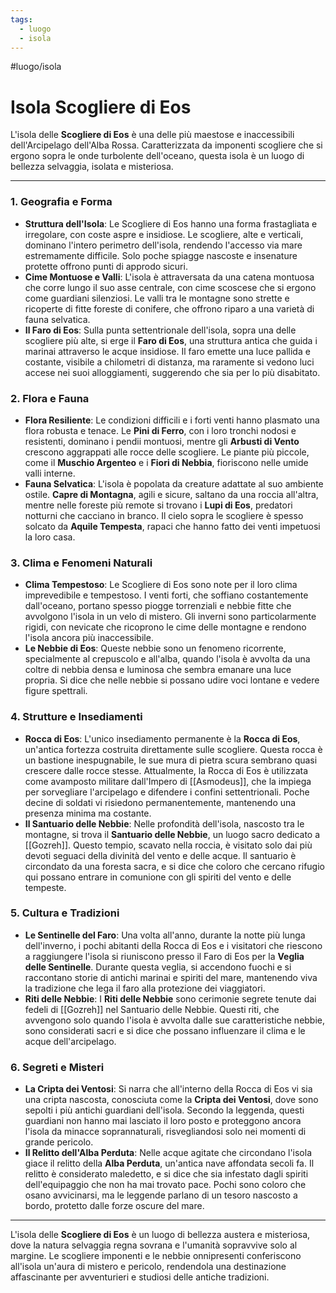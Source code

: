 ```yaml
---
tags:
  - luogo
  - isola
---
```

#luogo/isola 
# **Isola Scogliere di Eos**

L'isola delle **Scogliere di Eos** è una delle più maestose e inaccessibili dell'Arcipelago dell'Alba Rossa. Caratterizzata da imponenti scogliere che si ergono sopra le onde turbolente dell'oceano, questa isola è un luogo di bellezza selvaggia, isolata e misteriosa.

---

### **1. Geografia e Forma**
- **Struttura dell'Isola**: Le Scogliere di Eos hanno una forma frastagliata e irregolare, con coste aspre e insidiose. Le scogliere, alte e verticali, dominano l'intero perimetro dell'isola, rendendo l'accesso via mare estremamente difficile. Solo poche spiagge nascoste e insenature protette offrono punti di approdo sicuri.
- **Cime Montuose e Valli**: L'isola è attraversata da una catena montuosa che corre lungo il suo asse centrale, con cime scoscese che si ergono come guardiani silenziosi. Le valli tra le montagne sono strette e ricoperte di fitte foreste di conifere, che offrono riparo a una varietà di fauna selvatica.
- **Il Faro di Eos**: Sulla punta settentrionale dell'isola, sopra una delle scogliere più alte, si erge il **Faro di Eos**, una struttura antica che guida i marinai attraverso le acque insidiose. Il faro emette una luce pallida e costante, visibile a chilometri di distanza, ma raramente si vedono luci accese nei suoi alloggiamenti, suggerendo che sia per lo più disabitato.

### **2. Flora e Fauna**
- **Flora Resiliente**: Le condizioni difficili e i forti venti hanno plasmato una flora robusta e tenace. Le **Pini di Ferro**, con i loro tronchi nodosi e resistenti, dominano i pendii montuosi, mentre gli **Arbusti di Vento** crescono aggrappati alle rocce delle scogliere. Le piante più piccole, come il **Muschio Argenteo** e i **Fiori di Nebbia**, fioriscono nelle umide valli interne.
- **Fauna Selvatica**: L'isola è popolata da creature adattate al suo ambiente ostile. **Capre di Montagna**, agili e sicure, saltano da una roccia all'altra, mentre nelle foreste più remote si trovano i **Lupi di Eos**, predatori notturni che cacciano in branco. Il cielo sopra le scogliere è spesso solcato da **Aquile Tempesta**, rapaci che hanno fatto dei venti impetuosi la loro casa.

### **3. Clima e Fenomeni Naturali**
- **Clima Tempestoso**: Le Scogliere di Eos sono note per il loro clima imprevedibile e tempestoso. I venti forti, che soffiano costantemente dall'oceano, portano spesso piogge torrenziali e nebbie fitte che avvolgono l'isola in un velo di mistero. Gli inverni sono particolarmente rigidi, con nevicate che ricoprono le cime delle montagne e rendono l'isola ancora più inaccessibile.
- **Le Nebbie di Eos**: Queste nebbie sono un fenomeno ricorrente, specialmente al crepuscolo e all'alba, quando l'isola è avvolta da una coltre di nebbia densa e luminosa che sembra emanare una luce propria. Si dice che nelle nebbie si possano udire voci lontane e vedere figure spettrali.

### **4. Strutture e Insediamenti**
- **Rocca di Eos**: L'unico insediamento permanente è la **Rocca di Eos**, un'antica fortezza costruita direttamente sulle scogliere. Questa rocca è un bastione inespugnabile, le sue mura di pietra scura sembrano quasi crescere dalle rocce stesse. Attualmente, la Rocca di Eos è utilizzata come avamposto militare dall'Impero di [[Asmodeus]], che la impiega per sorvegliare l'arcipelago e difendere i confini settentrionali. Poche decine di soldati vi risiedono permanentemente, mantenendo una presenza minima ma costante.
- **Il Santuario delle Nebbie**: Nelle profondità dell'isola, nascosto tra le montagne, si trova il **Santuario delle Nebbie**, un luogo sacro dedicato a [[Gozreh]]. Questo tempio, scavato nella roccia, è visitato solo dai più devoti seguaci della divinità del vento e delle acque. Il santuario è circondato da una foresta sacra, e si dice che coloro che cercano rifugio qui possano entrare in comunione con gli spiriti del vento e delle tempeste.

### **5. Cultura e Tradizioni**
- **Le Sentinelle del Faro**: Una volta all'anno, durante la notte più lunga dell'inverno, i pochi abitanti della Rocca di Eos e i visitatori che riescono a raggiungere l'isola si riuniscono presso il Faro di Eos per la **Veglia delle Sentinelle**. Durante questa veglia, si accendono fuochi e si raccontano storie di antichi marinai e spiriti del mare, mantenendo viva la tradizione che lega il faro alla protezione dei viaggiatori.
- **Riti delle Nebbie**: I **Riti delle Nebbie** sono cerimonie segrete tenute dai fedeli di [[Gozreh]] nel Santuario delle Nebbie. Questi riti, che avvengono solo quando l'isola è avvolta dalle sue caratteristiche nebbie, sono considerati sacri e si dice che possano influenzare il clima e le acque dell'arcipelago.

### **6. Segreti e Misteri**
- **La Cripta dei Ventosi**: Si narra che all'interno della Rocca di Eos vi sia una cripta nascosta, conosciuta come la **Cripta dei Ventosi**, dove sono sepolti i più antichi guardiani dell'isola. Secondo la leggenda, questi guardiani non hanno mai lasciato il loro posto e proteggono ancora l'isola da minacce soprannaturali, risvegliandosi solo nei momenti di grande pericolo.
- **Il Relitto dell'Alba Perduta**: Nelle acque agitate che circondano l'isola giace il relitto della **Alba Perduta**, un'antica nave affondata secoli fa. Il relitto è considerato maledetto, e si dice che sia infestato dagli spiriti dell'equipaggio che non ha mai trovato pace. Pochi sono coloro che osano avvicinarsi, ma le leggende parlano di un tesoro nascosto a bordo, protetto dalle forze oscure del mare.

---

L'isola delle **Scogliere di Eos** è un luogo di bellezza austera e misteriosa, dove la natura selvaggia regna sovrana e l'umanità sopravvive solo al margine. Le scogliere imponenti e le nebbie onnipresenti conferiscono all'isola un'aura di mistero e pericolo, rendendola una destinazione affascinante per avventurieri e studiosi delle antiche tradizioni.